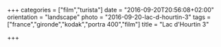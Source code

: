 +++
categories = ["film","turista"]
date = "2016-09-20T20:56:08+02:00"
orientation = "landscape"
photo = "2016-09-20-lac-d-hourtin-3"
tags = ["france","gironde","kodak","portra 400","film"]
title = "Lac d'Hourtin 3"

+++
